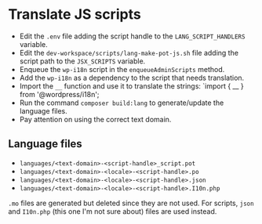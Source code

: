 # Translate JS scripts

* Edit the `.env` file adding the script handle to the `LANG_SCRIPT_HANDLERS` variable.
* Edit the `dev-workspace/scripts/lang-make-pot-js.sh` file adding the script path to the `JSX_SCRIPTS` variable.
* Enqueue the `wp-i18n` script in the `enqueueAdminScripts` method.
* Add the `wp-i18n` as a dependency to the script that needs translation.
* Import the `__` function and use it to translate the strings: `import { __ } from '@wordpress/i18n';
* Run the command `composer build:lang` to generate/update the language files.
* Pay attention on using the correct text domain.

## Language files

* `languages/<text-domain>-<script-handle>_script.pot`
* `languages/<text-domain>-<locale>-<script-handle>.po`
* `languages/<text-domain>-<locale>-<script-handle>.json`
* `languages/<text-domain>-<locale>-<script-handle>.I10n.php`

`.mo` files are generated but deleted since they are not used. For scripts, `json` and `I10n.php` (this one I'm not sure about) files are used instead.

